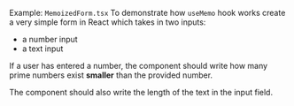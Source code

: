 Example: `MemoizedForm.tsx`
To demonstrate how `useMemo` hook works create a very simple form in React which takes in two inputs:
- a number input
- a text input

If a user has entered a number, the component should write how many prime numbers exist **smaller** than the provided number.

The component should also write the length of the text in the input field.
